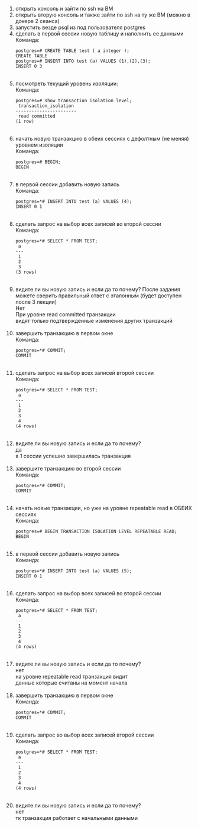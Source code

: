1. открыть консоль и зайти по ssh на ВМ<br>
2. открыть вторую консоль и также зайти по ssh на ту же ВМ (можно в докере 2 сеанса)<br>
3. запустить везде psql из под пользователя postgres<br>
4. сделать в первой сессии новую таблицу и наполнить ее данными<br>
    Команда:
    ```
    postgres=# CREATE TABLE test ( a integer );
    CREATE TABLE
    postgres=# INSERT INTO test (a) VALUES (1),(2),(3);
    INSERT 0 3
    ```
    <br>
5. посмотреть текущий уровень изоляции:<br>
    Команда:
    ```
    postgres=# show transaction isolation level;
     transaction_isolation 
    -----------------------
     read committed
    (1 row)
    ```
    <br>
6. начать новую транзакцию в обеих сессиях с дефолтным (не меняя) уровнем изоляции<br>
    Команда:
    ```
    postgres=# BEGIN;
    BEGIN
    ```
    <br>
7. в первой сессии добавить новую запись<br>
    Команда:
    ```
    postgres=*# INSERT INTO test (a) VALUES (4);
    INSERT 0 1
    ```
    <br>
8. сделать запрос на выбор всех записей во второй сессии<br>
    Команда:
    ```
    postgres=*# SELECT * FROM TEST;
     a 
    ---
     1
     2
     3
    (3 rows)
    ```
    <br>
9. видите ли вы новую запись и если да то почему? После задания можете сверить правильный ответ с эталонным (будет доступен после 3 лекции)<br>
    Нет<br>При уровне read committed транзакции<br>видят только подтвержденные изменения других транзакций<br><br>
10. завершить транзакцию в первом окне<br>
    Команда:
    ```
    postgres=*# COMMIT;
    COMMIT
    ```
    <br>
11. сделать запрос на выбор всех записей второй сессии<br>
    Команда:
    ```
    postgres=*# SELECT * FROM TEST;
     a 
    ---
     1
     2
     3
     4
    (4 rows)
    ```
    <br>
12. видите ли вы новую запись и если да то почему?<br>
    да<br>в 1 сессии успешно завершилась транзакция<br><br>
13. завершите транзакцию во второй сессии<br>
    Команда:
    ```
    postgres=*# COMMIT;
    COMMIT
    ```
    <br>
14. начать новые транзакции, но уже на уровне repeatable read в ОБЕИХ сессиях<br>
    Команда:
    ```
    postgres=# BEGIN TRANSACTION ISOLATION LEVEL REPEATABLE READ;
    BEGIN
    ```
    <br>
15. в первой сессии добавить новую запись<br>
    Команда:
    ```
    postgres=*# INSERT INTO test (a) VALUES (5);
    INSERT 0 1
    ```
    <br>
16. сделать запрос на выбор всех записей во второй сессии<br>
    Команда:
    ```
    postgres=*# SELECT * FROM TEST;
     a 
    ---
     1
     2
     3
     4
    (4 rows)
    ```
    <br>
17. видите ли вы новую запись и если да то почему?<br>
    нет<br> на уровне repeatable read транзакция видит<br>данные которые считаны на момент начала<br><br>
18. завершить транзакцию в первом окне<br>
    Команда:
    ```
    postgres=*# COMMIT;
    COMMIT
    ```
    <br>
19. сделать запрос во выбор всех записей второй сессии<br>
    Команда:
    ```
    postgres=*# SELECT * FROM TEST;
     a 
    ---
     1
     2
     3
     4
    (4 rows)
    ```
    <br>
20. видите ли вы новую запись и если да то почему?<br>
    нет<br>тк транзакция работает с начальными данными